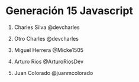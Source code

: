 # Generación 15 Javascript

1. Charles Silva @devcharles
2. Otro Charles @devcharles
3. Miguel Herrera @Micke1505
4. Arturo Rios     @ArturoRiosDev






6. Juan Colorado  @juanmcolorado